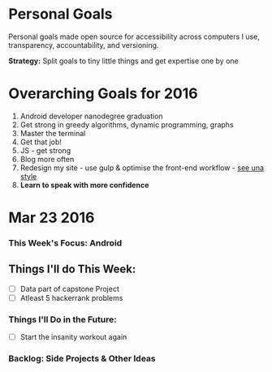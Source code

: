 # Personal Goals

Personal goals made open source for accessibility across computers I use, transparency, accountability, and versioning.

**Strategy:** Split goals to tiny little things and get expertise one by one

# Overarching Goals for 2016

1. Android developer nanodegree graduation
2. Get strong in greedy algorithms, dynamic programming, graphs
3. Master the terminal
4. Get that job!
5. JS - get strong
6. Blog more often
7. Redesign my site - use gulp & optimise the front-end workflow - [see una style](https://github.com/una/una.github.io)
8. **Learn to speak with more confidence**

# Mar 23 2016

### This Week's Focus: Android

## Things I'll do This Week:

- [ ] Data part of capstone Project
- [ ] Atleast 5 hackerrank problems

### Things I'll Do in the Future:

- [ ] Start the insanity workout again

### Backlog: Side Projects & Other Ideas
